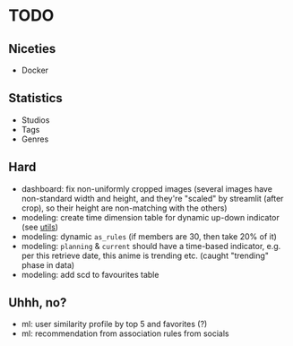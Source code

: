 # TODO

## Niceties

- Docker

## Statistics

- Studios
- Tags
- Genres

## Hard

- dashboard: fix non-uniformly cropped images (several images have non-standard width and height, and they're "scaled" by streamlit (after crop), so their height are non-matching with the others)
- modeling: create time dimension table for dynamic up-down indicator (see [utils](./sqls/utils.sql#L284))
- modeling: dynamic `as_rules` (if members are 30, then take 20% of it)
- modeling: `planning` & `current` should have a time-based indicator, e.g. per this retrieve date, this anime is trending etc.
  (caught "trending" phase in data)
- modeling: add scd to favourites table

## Uhhh, no?

- ml: user similarity profile by top 5 and favorites (?)
- ml: recommendation from association rules from socials
